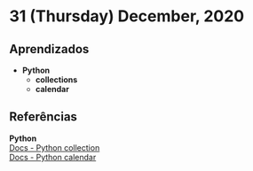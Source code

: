 # 31 (Thursday) December, 2020

## Aprendizados

- **Python**
  - **collections**  
  - **calendar**  

## Referências

**Python**  
[Docs - Python collection](https://docs.python.org/3/library/collections.html)  
[Docs - Python calendar](https://docs.python.org/3/library/calendar.html)  
